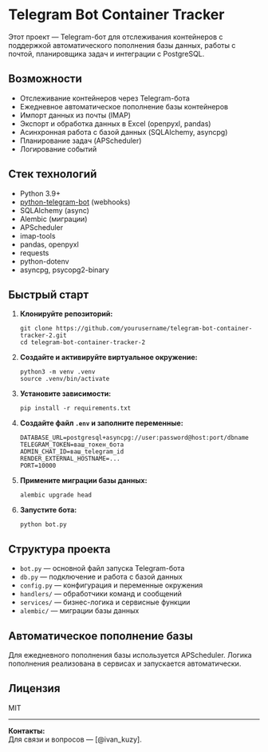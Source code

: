# Telegram Bot Container Tracker

Этот проект — Telegram-бот для отслеживания контейнеров с поддержкой автоматического пополнения базы данных, работы с почтой, планировщика задач и интеграции с PostgreSQL.

## Возможности

- Отслеживание контейнеров через Telegram-бота
- Ежедневное автоматическое пополнение базы контейнеров
- Импорт данных из почты (IMAP)
- Экспорт и обработка данных в Excel (openpyxl, pandas)
- Асинхронная работа с базой данных (SQLAlchemy, asyncpg)
- Планирование задач (APScheduler)
- Логирование событий

## Стек технологий

- Python 3.9+
- [python-telegram-bot](https://python-telegram-bot.org/) (webhooks)
- SQLAlchemy (async)
- Alembic (миграции)
- APScheduler
- imap-tools
- pandas, openpyxl
- requests
- python-dotenv
- asyncpg, psycopg2-binary

## Быстрый старт

1. **Клонируйте репозиторий:**
   ```
   git clone https://github.com/yourusername/telegram-bot-container-tracker-2.git
   cd telegram-bot-container-tracker-2
   ```

2. **Создайте и активируйте виртуальное окружение:**
   ```
   python3 -m venv .venv
   source .venv/bin/activate
   ```

3. **Установите зависимости:**
   ```
   pip install -r requirements.txt
   ```

4. **Создайте файл `.env` и заполните переменные:**
   ```
   DATABASE_URL=postgresql+asyncpg://user:password@host:port/dbname
   TELEGRAM_TOKEN=ваш_токен_бота
   ADMIN_CHAT_ID=ваш_telegram_id
   RENDER_EXTERNAL_HOSTNAME=...
   PORT=10000
   ```

5. **Примените миграции базы данных:**
   ```
   alembic upgrade head
   ```

6. **Запустите бота:**
   ```
   python bot.py
   ```

## Структура проекта

- `bot.py` — основной файл запуска Telegram-бота
- `db.py` — подключение и работа с базой данных
- `config.py` — конфигурация и переменные окружения
- `handlers/` — обработчики команд и сообщений
- `services/` — бизнес-логика и сервисные функции
- `alembic/` — миграции базы данных

## Автоматическое пополнение базы

Для ежедневного пополнения базы используется APScheduler. Логика пополнения реализована в сервисах и запускается автоматически.

## Лицензия

MIT

---

**Контакты:**  
Для связи и вопросов — [@ivan_kuzy].
